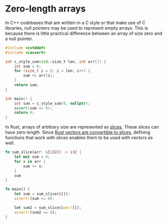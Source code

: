 # Zero-length arrays

In C++ codebases that are written in a C style or that make use of C libraries,
null pointers may be used to represent empty arrays. This is because there is
little practical difference between an array of size zero and a null pointer.

```c++
#include <cstddef>
#include <cassert>

int c_style_sum(std::size_t len, int arr[]) {
    int sum = 0;
    for (size_t i = 0; i < len; i++) {
        sum += arr[i];
    }
    return sum;
}

int main() {
    int sum = c_style_sum(0, nullptr);
    assert(sum == 0);
    return 0;
}
```

In Rust, arrays of arbitrary size are represented as
[slices](https://doc.rust-lang.org/book/ch04-03-slices.html). These slices can
have zero length. Since [Rust vectors are convertible to
slices](https://doc.rust-lang.org/std/vec/struct.Vec.html#impl-Deref-for-Vec%3CT,+A%3E),
defining functions that work with slices enables them to be used with vectors as
well.

```rust
fn sum_slice(arr: &[i32]) -> i32 {
    let mut sum = 0;
    for x in arr {
        sum += x;
    }
    sum
}

fn main() {
    let sum = sum_slice(&[]);
    assert!(sum == 0);

    let sum2 = sum_slice(&vec![]);
    assert!(sum2 == 0);
}
```


